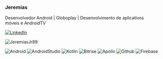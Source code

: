 
### Jeremias<br/>
Desenvolvedor Android | Globoplay | Desenvolvimento de aplicativos móveis e AndroidTV


[![LinkedIn](https://img.shields.io/badge/LinkedIn-0077B5?style=for-the-badge&logo=linkedin&logoColor=white)](https://www.linkedin.com/in/jeremias-dos-santos-andrade-46840622b/)  


 ![JeremiasJr89](https://github-readme-stats.vercel.app/api?username=JeremiasJr89&show_icons=true&theme=tokyonight)


 <div style="display: inline-block">
 <img alt="Android" src="https://img.shields.io/badge/Android-34A853.svg?style=for-the-badge&logo=Android&logoColor=white" />
     <img alt="AndroidStudio" src="https://img.shields.io/badge/Android%20Studio-3DDC84.svg?style=for-the-badge&logo=Android-Studio&logoColor=white" />
  <img alt="Kotlin" src="https://img.shields.io/badge/Kotlin-0095D5?&style=for-the-badge&logo=kotlin&logoColor=white"/>
     <img alt="Bitrise" src="https://img.shields.io/badge/Bitrise-683D87.svg?style=for-the-badge&logo=Bitrise&logoColor=white" />
 <img alt="Apollo"src="https://img.shields.io/badge/Apollo%20GraphQL-311C87.svg?style=for-the-badge&logo=Apollo-GraphQL&logoColor=white" />
   <img alt="Github"src="https://img.shields.io/badge/GitHub-100000?style=for-the-badge&logo=github&logoColor=white" />
   <img alt="Firebase"src="https://img.shields.io/badge/Firebase-DD2C00.svg?style=for-the-badge&logo=Firebase&logoColor=white" />

</div>

